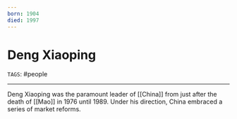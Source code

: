 ```yaml
---
born: 1904
died: 1997
---
```

# Deng Xiaoping
`TAGS`: #people 

---
Deng Xiaoping was the paramount leader of [[China]] from just after the death of [[Mao]] in 1976 until 1989. Under his direction, China embraced a series of market reforms. 